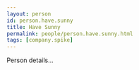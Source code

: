 ```yaml
---
layout: person
id: person.have.sunny
title: Have Sunny
permalink: people/person.have.sunny.html
tags: [company.spike]
---
```


Person details...